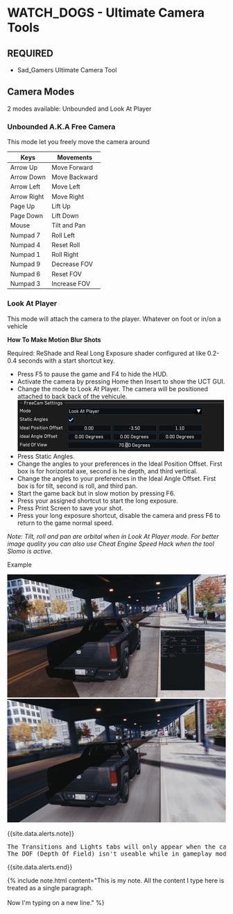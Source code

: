 # WATCH_DOGS - Ultimate Camera Tools 

## REQUIRED
* Sad_Gamers Ultimate Camera Tool

## Camera Modes

2 modes available: Unbounded and Look At Player

### Unbounded A.K.A Free Camera

This mode let you freely move the camera around

| Keys  | Movements |
| ------------- | ------------- |
| Arrow Up  | Move Forward  |
| Arrow Down  | Move Backward  |
| Arrow Left  | Move Left  |
| Arrow Right  | Move Right  |
| Page Up  | Lift Up  |
| Page Down  | Lift Down |
| Mouse | Tilt and Pan  |
| Numpad 7 | Roll Left |
| Numpad 4 | Reset Roll |
| Numpad 1 | Roll Right |
| Numpad 9 | Decrease FOV |
| Numpad 6 | Reset FOV |
| Numpad 3 |Increase FOV |

### Look At Player

This mode will attach the camera to the player. Whatever on foot or in/on a vehicle

__How To Make Motion Blur Shots__

Required: ReShade and Real Long Exposure shader configured at like 0.2-0.4 seconds with a start shortcut key.

- Press F5 to pause the game and F4 to hide the HUD.
- Activate the camera by pressing Home then Insert to show the UCT GUI.
- Change the mode to Look At Player. The camera will be positioned attached to back back of the vehicule.
![image](/assets/images/UCT-00.png)  
- Press Static Angles.
- Change the angles to your preferences in the Ideal Position Offset.
  First box is for horizontal axe, second is he depth, and third vertical.
- Change the angles to your preferences in the Ideal Angle Offset.
  First box is for tilt, second is roll, and third pan.
- Start the game back but in slow motion by pressing F6.
- Press your assigned shortcut to start the long exposure. 
- Press Print Screen to save your shot.
- Press your long exposure shortcut, disable the camera and press F6 to return to the game normal speed.

*Note:* 
*Tilt, roll and pan are orbital when in Look At Player mode.*
*For better image quality you can also use Cheat Engine Speed Hack when the tool Slomo is active.*

Example

![image](/assets/images/UCT-02.png)
![image](/assets/images/UCT-03.png)


{{site.data.alerts.note}}
<pre>
The Transitions and Lights tabs will only appear when the camera is active.
The DOF (Depth Of Field) isn't useable while in gameplay mode.
</pre>
{{site.data.alerts.end}}

{% include note.html content="This is my note. All the content I type here is treated as a single paragraph. <br/><br/> Now I'm typing on a  new line." %}
